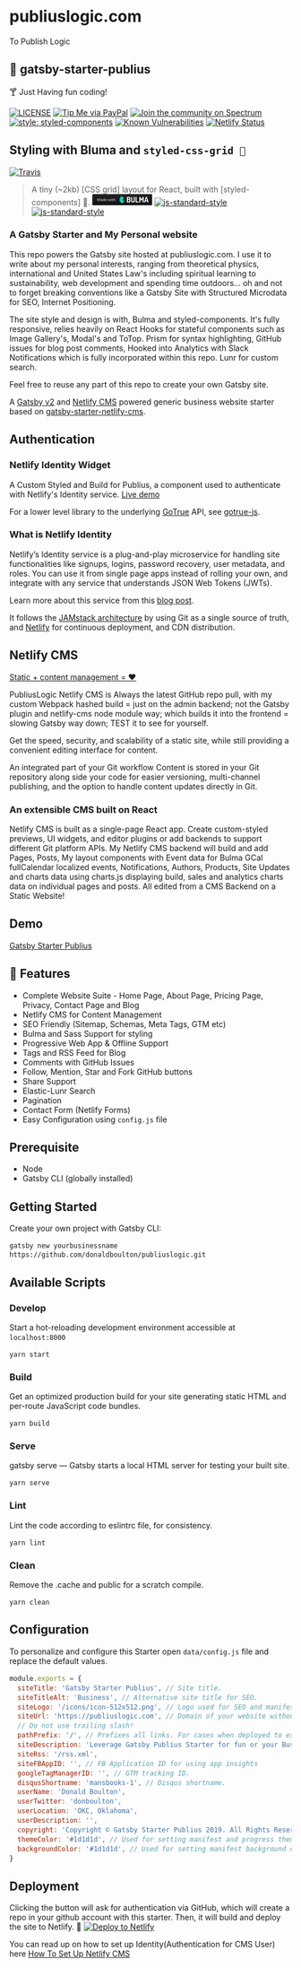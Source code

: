 # publiuslogic.com

To Publish Logic

## 🚀 gatsby-starter-publius

🍸 Just Having fun coding!

[![LICENSE](https://img.shields.io/badge/license-MIT-lightgrey.svg)](https://raw.githubusercontent.com/donaldboulton/publiuslogic/master/LICENSE.txt)
[![Tip Me via PayPal](https://img.shields.io/badge/PayPal-tip%20me-green.svg?logo=paypal)](https://www.paypal.me/donaldboulton)
[![Join the community on Spectrum](https://withspectrum.github.io/badge/badge.svg)](https://spectrum.chat/?t=fa5cdbee-00bf-4ca8-be8f-f150a6f643e1)
[![style: styled-components](https://img.shields.io/badge/style-%F0%9F%92%85%20styled--components-orange.svg?colorB=daa357&colorA=db748e)](https://github.com/styled-components/styled-components)
[![Known Vulnerabilities](https://snyk.io/test/github/donaldboulton/publiuslogic/badge.svg)](https://snyk.io/test/github/donaldboulton/publiuslogic/)
[![Netlify Status](https://api.netlify.com/api/v1/badges/27d2be12-eb4a-4da2-a471-aea92e199948/deploy-status)](https://app.netlify.com/sites/publiuslogic/deploys)

## Styling with Bluma and `styled-css-grid 🍱`

[![Travis](https://img.shields.io/travis/azz/styled-css-grid.svg?style=flat-square)](https://travis-ci.org/azz/styled-css-grid)

> A tiny (~2kb) [CSS grid] layout for React, built with [styled-components] 💅. [![made with bluma](/made-with-bulma--dark-20.png)](https://bulma.io/) [![js-standard-style](https://cdn.rawgit.com/standard/standard/master/badge.svg)](https://github.com/standard/standard)[![js-standard-style](https://img.shields.io/badge/code%20style-standard-brightgreen.svg)](https://github.com/standard/standard)

### A Gatsby Starter and My Personal website

This repo powers the Gatsby site hosted at publiuslogic.com. I use it to write about my personal interests, ranging from theoretical physics, international and United States Law's including spiritual learning to sustainability, web development and spending time outdoors... oh and not to forget breaking conventions like a Gatsby Site with Structured Microdata for SEO, Internet Positioning.

The site style and design is with, Bulma and styled-components. It's fully responsive, relies heavily on React Hooks for stateful components such as Image Gallery's, Modal's and ToTop. 
Prism for syntax highlighting, GitHub issues for blog post comments, Hooked into Analytics with Slack Notifications which is fully incorporated within this repo.
Lunr for custom search.

Feel free to reuse any part of this repo to create your own Gatsby site.

A [Gatsby v2](https://www.gatsbyjs.org/) and [Netlify CMS](https://www.netlifycms.org) powered generic business website starter based on [gatsby-starter-netlify-cms](https://github.com/AustinGreen/gatsby-starter-netlify-cms).

## Authentication

### Netlify Identity Widget

A Custom Styled and Build for Publius, a component used to authenticate with Netlify's Identity service.
[Live demo](https://identity.netlify.com)

For a lower level library to the underlying [GoTrue](https://github.com/netlify/gotrue) API, see
[gotrue-js](https://github.com/netlify/gotrue-js).

### What is Netlify Identity

Netlify’s Identity service is a plug-and-play microservice for handling site
functionalities like signups, logins, password recovery, user metadata, and
roles. You can use it from single page apps instead of rolling your own, and
integrate with any service that understands JSON Web Tokens (JWTs).

Learn more about this service from this
[blog post](https://www.netlify.com/blog/2017/09/07/introducing-built-in-identity-service-to-streamline-user-management/).

It follows the [JAMstack architecture](https://jamstack.org) by using Git as a single source of truth, and [Netlify](https://www.netlify.com) for continuous deployment, and CDN distribution.

## Netlify CMS

[Static + content management = ♥](https://www.netlifycms.org/)

PubliusLogic Netlify CMS is Always the latest GitHub repo pull, with my custom Webpack hashed build = just on the admin backend; not the Gatsby plugin and netlify-cms node module way; which builds it into the frontend = slowing Gatsby way down; TEST it to see for yourself.

Get the speed, security, and scalability of a static site, while still providing a convenient editing interface for content.

An integrated part of your Git workflow
Content is stored in your Git repository along side your code for easier versioning, multi-channel publishing, and the option to handle content updates directly in Git.

### An extensible CMS built on React

Netlify CMS is built as a single-page React app. Create custom-styled previews, UI widgets, and editor plugins or add backends to support different Git platform APIs.
My Netlify CMS backend will build and add Pages, Posts, My layout components with Event data for Bulma GCal fullCalendar localized events, Notifications, Authors, Products, Site Updates and charts data using charts.js displaying build, sales and analytics charts data on individual pages and posts. All edited from a CMS Backend on a Static Website!

## Demo

[Gatsby Starter Publius](https://publiuslogic.com)

## 🧐 Features

* Complete Website Suite - Home Page, About Page, Pricing Page, Privacy, Contact Page and Blog
* Netlify CMS for Content Management
* SEO Friendly (Sitemap, Schemas, Meta Tags, GTM etc)
* Bulma and Sass Support for styling
* Progressive Web App & Offline Support
* Tags and RSS Feed for Blog
* Comments with GitHub Issues
* Follow, Mention, Star and Fork GitHub buttons
* Share Support
* Elastic-Lunr Search
* Pagination
* Contact Form (Netlify Forms)
* Easy Configuration using `config.js` file

## Prerequisite

* Node
* Gatsby CLI (globally installed)

## Getting Started

Create your own project with Gatsby CLI:
```shell
gatsby new yourbusinessname https://github.com/donaldboulton/publiuslogic.git 
```

## Available Scripts

### Develop

Start a hot-reloading development environment accessible at `localhost:8000`
```shell
yarn start
```

### Build

Get an optimized production build for your site generating static HTML and per-route JavaScript code bundles.
```shell
yarn build
```

### Serve

gatsby serve — Gatsby starts a local HTML server for testing your built site.
```shell
yarn serve
```

### Lint

Lint the code according to eslintrc file, for consistency.
```shell
yarn lint
```

### Clean

Remove the .cache and public for a scratch compile.
```shell
yarn clean
```

## Configuration

To personalize and configure this Starter open `data/config.js` file and replace the default values.

```javascript
module.exports = {
  siteTitle: 'Gatsby Starter Publius', // Site title.
  siteTitleAlt: 'Business', // Alternative site title for SEO.
  siteLogo: '/icons/icon-512x512.png', // Logo used for SEO and manifest.
  siteUrl: 'https://publiuslogic.com', // Domain of your website without pathPrefix.
  // Do not use trailing slash!
  pathPrefix: '/', // Prefixes all links. For cases when deployed to example.github.io/gatsby-starter-business/.
  siteDescription: 'Leverage Gatsby Publius Starter for fun or your Business.', // Website description used for RSS feeds/meta description tag.
  siteRss: '/rss.xml',
  siteFBAppID: '', // FB Application ID for using app insights
  googleTagManagerID: '', // GTM tracking ID.
  disqusShortname: 'mansbooks-1', // Disqus shortname.
  userName: 'Donald Boulton',
  userTwitter: 'donboulton',
  userLocation: 'OKC, Oklahoma',
  userDescription: '',
  copyright: 'Copyright © Gatsby Starter Publius 2019. All Rights Reserved.', // Copyright string for the footer of the website and RSS feed.
  themeColor: '#1d1d1d', // Used for setting manifest and progress theme colors.
  backgroundColor: '#1d1d1d', // Used for setting manifest background color.
}

```

## Deployment

Clicking the button will ask for authentication via GitHub, which will create a repo in your github account with this starter. Then, it will build and deploy the site to Netlify.
💫
<a href="https://app.netlify.com/start/deploy?repository=https://github.com/donaldboulton/publiuslogic&amp;stack=cms"><img src="https://www.netlify.com/img/deploy/button.svg" alt="Deploy to Netlify"></a>

You can read up on how to set up Identity(Authentication for CMS User) here [How To Set Up Netlify CMS](https://www.netlifycms.org/docs/add-to-your-site/)
